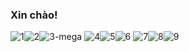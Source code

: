 ### Xin chào! 
![1](https://user-images.githubusercontent.com/79132487/123824059-e8f11e00-d927-11eb-9b5d-82c1d183f99b.png)![2](https://user-images.githubusercontent.com/79132487/123824338-25247e80-d928-11eb-8ce2-474b8657258a.png)![3-mega](https://user-images.githubusercontent.com/79132487/123824353-2a81c900-d928-11eb-9243-89dd320b4290.png)
![4](https://user-images.githubusercontent.com/79132487/123824132-f7d7d080-d927-11eb-8e44-343676afa93c.png)![5](https://user-images.githubusercontent.com/79132487/123824395-353c5e00-d928-11eb-919c-5d225ade8a13.png)![6](https://user-images.githubusercontent.com/79132487/123824429-3bcad580-d928-11eb-8770-7adafa79e1c7.png)
![7](https://user-images.githubusercontent.com/79132487/123824148-fc03ee00-d927-11eb-9690-1302f42d9f72.png)![8](https://user-images.githubusercontent.com/79132487/123824470-45543d80-d928-11eb-87b1-89eeab609e25.png)![9](https://user-images.githubusercontent.com/79132487/123824491-49805b00-d928-11eb-9117-3aa948b510a5.png)



<!--
**trunghng/trunghng** is a ✨ _special_ ✨ repository because its `README.md` (this file) appears on your GitHub profile.

Here are some ideas to get you started:

- 🔭 I’m currently working on ...
- 🌱 I’m currently learning ...
- 👯 I’m looking to collaborate on ...
- 🤔 I’m looking for help with ...
- 💬 Ask me about ...
- 📫 How to reach me: ...
- 😄 Pronouns: ...
- ⚡ Fun fact: ...
-->
